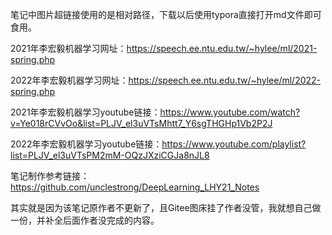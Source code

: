 笔记中图片超链接使用的是相对路径，下载以后使用typora直接打开md文件即可食用。

2021年李宏毅机器学习网址：https://speech.ee.ntu.edu.tw/~hylee/ml/2021-spring.php

2022年李宏毅机器学习网址：https://speech.ee.ntu.edu.tw/~hylee/ml/2022-spring.php

2021年李宏毅机器学习youtube链接：https://www.youtube.com/watch?v=Ye018rCVvOo&list=PLJV_el3uVTsMhtt7_Y6sgTHGHp1Vb2P2J

2022年李宏毅机器学习youtube链接：https://www.youtube.com/playlist?list=PLJV_el3uVTsPM2mM-OQzJXziCGJa8nJL8

笔记制作参考链接：https://github.com/unclestrong/DeepLearning_LHY21_Notes

其实就是因为该笔记原作者不更新了，且Gitee图床挂了作者没管，我就想自己做一份，并补全后面作者没完成的内容。